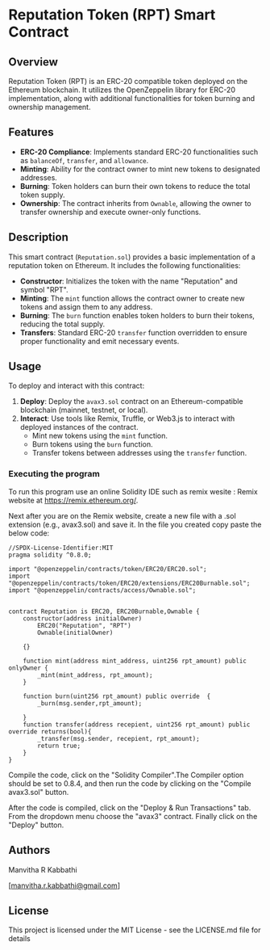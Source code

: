 # Reputation Token (RPT) Smart Contract

## Overview

Reputation Token (RPT) is an ERC-20 compatible token deployed on the Ethereum blockchain. It utilizes the OpenZeppelin library for ERC-20 implementation, along with additional functionalities for token burning and ownership management.

## Features

- **ERC-20 Compliance**: Implements standard ERC-20 functionalities such as `balanceOf`, `transfer`, and `allowance`.
- **Minting**: Ability for the contract owner to mint new tokens to designated addresses.
- **Burning**: Token holders can burn their own tokens to reduce the total token supply.
- **Ownership**: The contract inherits from `Ownable`, allowing the owner to transfer ownership and execute owner-only functions.

## Description

This smart contract (`Reputation.sol`) provides a basic implementation of a reputation token on Ethereum. It includes the following functionalities:

- **Constructor**: Initializes the token with the name "Reputation" and symbol "RPT".
- **Minting**: The `mint` function allows the contract owner to create new tokens and assign them to any address.
- **Burning**: The `burn` function enables token holders to burn their tokens, reducing the total supply.
- **Transfers**: Standard ERC-20 `transfer` function overridden to ensure proper functionality and emit necessary events.

## Usage

To deploy and interact with this contract:

1. **Deploy**: Deploy the `avax3.sol` contract on an Ethereum-compatible blockchain (mainnet, testnet, or local).
2. **Interact**: Use tools like Remix, Truffle, or Web3.js to interact with deployed instances of the contract.
   - Mint new tokens using the `mint` function.
   - Burn tokens using the `burn` function.
   - Transfer tokens between addresses using the `transfer` function.
     
### Executing the program

To run this program use an online Solidity IDE such as remix wesite : Remix website at https://remix.ethereum.org/.

Next after you are on the Remix website, create a new file with a .sol extension (e.g., avax3.sol) and save it.
In the file you created copy paste the below code:

```solidity
//SPDX-License-Identifier:MIT
pragma solidity ^0.8.0;

import "@openzeppelin/contracts/token/ERC20/ERC20.sol";
import "@openzeppelin/contracts/token/ERC20/extensions/ERC20Burnable.sol";
import "@openzeppelin/contracts/access/Ownable.sol";


contract Reputation is ERC20, ERC20Burnable,Ownable {
    constructor(address initialOwner)
        ERC20("Reputation", "RPT")
        Ownable(initialOwner)
      
    {}
    
    function mint(address mint_address, uint256 rpt_amount) public onlyOwner {
        _mint(mint_address, rpt_amount);
    }

    function burn(uint256 rpt_amount) public override  {
        _burn(msg.sender,rpt_amount);
        
    }   
    function transfer(address recepient, uint256 rpt_amount) public override returns(bool){
        _transfer(msg.sender, recepient, rpt_amount);
        return true;
    }    
}
```

Compile the code, click on the "Solidity Compiler".The Compiler option should be  set to 0.8.4, and then run the code by clicking on the "Compile avax3.sol" button.

After the code is compiled, click on the "Deploy & Run Transactions" tab. From the dropdown menu choose the "avax3" contract. Finally click on the "Deploy" button.

## Authors

Manvitha R Kabbathi

[manvitha.r.kabbathi@gmail.com]


## License

This project is licensed under the MIT License - see the LICENSE.md file for details
